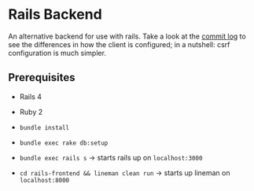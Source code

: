 # Rails Backend

An alternative backend for use with rails. Take a look at the [commit log]() to see the differences in how the client is configured; in a nutshell: csrf configuration is much simpler.

## Prerequisites

- Rails 4
- Ruby 2

- `bundle install`
- `bundle exec rake db:setup`
- `bundle exec rails s` -> starts rails up on `localhost:3000`
- `cd rails-frontend && lineman clean run` -> starts up lineman on `localhost:8000`